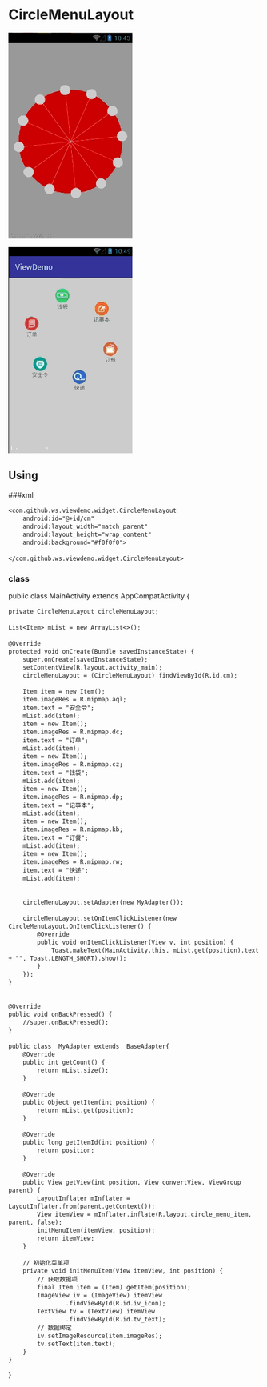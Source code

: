 # CircleMenuLayout

![](https://github.com/HpWens/ViewDemo/blob/master/app/assets/circle.gif)

![](https://github.com/HpWens/ViewDemo/blob/master/app/assets/item.gif)

## Using 

###xml

    <com.github.ws.viewdemo.widget.CircleMenuLayout
        android:id="@+id/cm"
        android:layout_width="match_parent"
        android:layout_height="wrap_content"
        android:background="#f0f0f0">

    </com.github.ws.viewdemo.widget.CircleMenuLayout>
    
### class

public class MainActivity extends AppCompatActivity {

    private CircleMenuLayout circleMenuLayout;

    List<Item> mList = new ArrayList<>();

    @Override
    protected void onCreate(Bundle savedInstanceState) {
        super.onCreate(savedInstanceState);
        setContentView(R.layout.activity_main);
        circleMenuLayout = (CircleMenuLayout) findViewById(R.id.cm);

        Item item = new Item();
        item.imageRes = R.mipmap.aql;
        item.text = "安全令";
        mList.add(item);
        item = new Item();
        item.imageRes = R.mipmap.dc;
        item.text = "订单";
        mList.add(item);
        item = new Item();
        item.imageRes = R.mipmap.cz;
        item.text = "钱袋";
        mList.add(item);
        item = new Item();
        item.imageRes = R.mipmap.dp;
        item.text = "记事本";
        mList.add(item);
        item = new Item();
        item.imageRes = R.mipmap.kb;
        item.text = "订餐";
        mList.add(item);
        item = new Item();
        item.imageRes = R.mipmap.rw;
        item.text = "快递";
        mList.add(item);


        circleMenuLayout.setAdapter(new MyAdapter());

        circleMenuLayout.setOnItemClickListener(new CircleMenuLayout.OnItemClickListener() {
            @Override
            public void onItemClickListener(View v, int position) {
                Toast.makeText(MainActivity.this, mList.get(position).text + "", Toast.LENGTH_SHORT).show();
            }
        });
    }


    @Override
    public void onBackPressed() {
        //super.onBackPressed();
    }

    public class  MyAdapter extends  BaseAdapter{
        @Override
        public int getCount() {
            return mList.size();
        }

        @Override
        public Object getItem(int position) {
            return mList.get(position);
        }

        @Override
        public long getItemId(int position) {
            return position;
        }

        @Override
        public View getView(int position, View convertView, ViewGroup parent) {
            LayoutInflater mInflater = LayoutInflater.from(parent.getContext());
            View itemView = mInflater.inflate(R.layout.circle_menu_item, parent, false);
            initMenuItem(itemView, position);
            return itemView;
        }

        // 初始化菜单项
        private void initMenuItem(View itemView, int position) {
            // 获取数据项
            final Item item = (Item) getItem(position);
            ImageView iv = (ImageView) itemView
                    .findViewById(R.id.iv_icon);
            TextView tv = (TextView) itemView
                    .findViewById(R.id.tv_text);
            // 数据绑定
            iv.setImageResource(item.imageRes);
            tv.setText(item.text);
        }
    }
}
